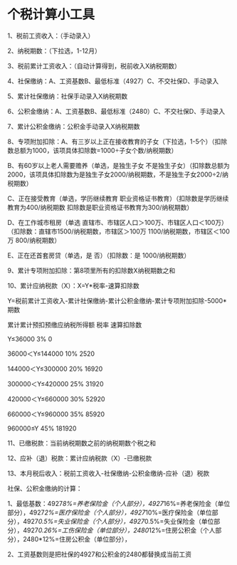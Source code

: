 # **个税计算小工具**

1、税前工资收入：（手动录入）

2、纳税期数：（下拉选，1-12月）

3、税前累计工资收入：（自动计算得到，税前收入X纳税期数）

4、社保缴纳：A、工资基数B、最低标准（4927）C、不交社保D、手动录入

5、累计社保缴纳：社保手动录入X纳税期数

6、公积金缴纳：A、工资基数B、最低标准（2480）C、不交社保D、手动录入

7、累计公积金缴纳：公积金手动录入X纳税期数

8、专项附加扣除：A、有三岁以上正在接收教育的子女（下拉选，1-5个）（扣除数总额为1000，该项具体扣除数=1000÷子女个数/纳税期数）

B、有60岁以上老人需要赡养（单选，是独生子女  不是独生子女）（扣除数总额为2000，该项具体扣除数为是独生子女2000/纳税期数，不是独生子女2000÷2/纳税期数）

C、正在接受教育（单选，学历继续教育  职业资格证书教育）（扣除数是学历继续教育为400/纳税期数   扣除数是职业资格证书教育为300/纳税期数）

D、在工作城市租房（单选 直辖市、市辖区人口＞100万、市辖区人口＜100万）（扣除数：直辖市1500/纳税期数，市辖区＞100万 1100/纳税期数，市辖区＜100万 800/纳税期数）

E、正在还首套房贷（单选，是 否）（扣除数：是 1000/纳税期数）

 

9、累计专项附加扣除：第8项里所有的扣除数X纳税期数之和

10、累计应纳税款（X）：X=Y*税率-速算扣除数



Y=税前累计工资收入-累计社保缴纳-累计公积金缴纳-累计专项附加扣除-5000*期数

累计累计预扣预缴应纳税所得额                    税率               速算扣除数

 

Y≤36000                                                   3%                    0

 

36000＜Y≤144000                                 10%                   2520

 

144000＜Y≤300000                                20%                   16920

 

300000＜Y≤420000                                25%                   31920

 

420000＜Y≤660000                                30%                   52920

 

660000＜Y≤960000                                35%                   85920

 

960000≤Y                                                 45%                  181920

11、已缴税款：当前纳税期数之前的纳税期数个税之和

12、应补（退）税款：累计应纳税款（X）-已缴税款

13、本月税后收入：税前工资收入-社保缴纳-公积金缴纳-应补（退）税款

 

社保、公积金缴纳的计算：

1、最低基数：4927*8%=养老保险金（个人部分），4927*16%=养老保险金（单位部分），4927*2%=医疗保险金（个人部分），4927*10%=医疗保险金（单位部分），4927*0.5%=失业保险金（个人部分），4927*0.5%=失业保险金（单位部分），4927*0.26%=工伤保险金（单位部分），2480*12%=住房公积金（个人部分），2480*12%=住房公积金（单位部分），

2、工资基数则是把社保的4927和公积金的2480都替换成当前工资